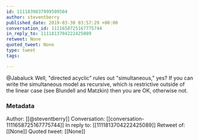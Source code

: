 ```yaml
---
id: 1111839837999509504
author: steventberry
published_date: 2019-03-30 03:57:29 +00:00
conversation_id: 1111658725167775744
in_reply_to: 1111813704222425089
retweet: None
quoted_tweet: None
type: tweet
tags:

---
```


@Jabaluck Well, "directed acyclic" rules out "simultaneous," yes? If you can write the simultaneous model as recursive, which is restrictive outside of the linear case (see Blundell and Matzkin) then you are OK, otherwise not.

### Metadata

Author: [[@steventberry]]
Conversation: [[conversation-1111658725167775744]]
In reply to: [[1111813704222425089]]
Retweet of: [[None]]
Quoted tweet: [[None]]
